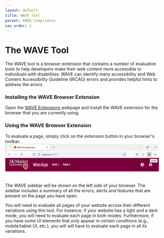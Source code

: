 ```yaml
---
layout: default
title: WAVE Tool
parent: AODA Compliance
nav_order: 1
---
```


# The WAVE Tool 

The WAVE tool is a browser extension that contains a number of evaluation tools to help developers make their web content more accessible to individuals with disabilities. WAVE can identify many accessibility and Web Content Accessibility Guideline (WCAG) errors and provides helpful hints to address the errors.

### Installing the WAVE Browser Extension
Open the [WAVE Extensions ](https://wave.webaim.org/extension/) webpage and install the WAVE extension for the browser that you are currently using. 

### Using the WAVE Browser Extension
To evaluate a page, simply click on the extension button in your browser's toolbar.
![wave-button](assets/img/wave-button.png)
The WAVE sidebar will be shown on the left side of your browser. The sidebar includes a summary of all the errors, alerts and features that are present on the page you have open.

You will need to evaluate all pages of your website across their different variations using this tool. For instance, if your website has a light and a dark mode, you will need to evaluate each page in both modes. Furthermore, if you have some UI elements that only appear in certain conditions (e.g., mobile/tablet UI, etc.), you will will have to evaluate each page in all its variations. 